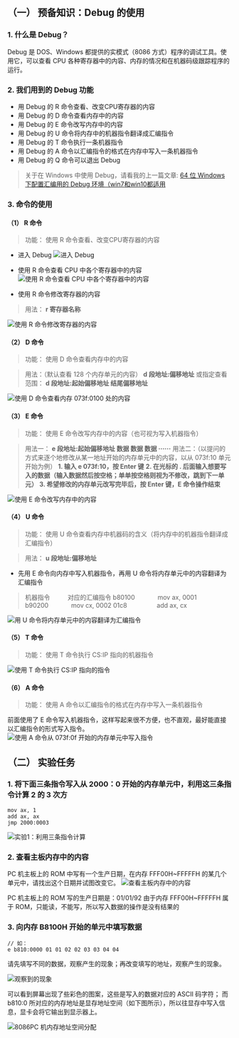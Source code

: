 ## （一） 预备知识：Debug 的使用
### 1. 什么是 Debug？
Debug 是 DOS、Windows 都提供的实模式（8086 方式）程序的调试工具。使用它，可以查看 CPU 各种寄存器中的内容、内存的情况和在机器码级跟踪程序的运行。

### 2. 我们用到的 Debug 功能
- 用 Debug 的 R 命令查看、改变CPU寄存器的内容
- 用 Debug 的 D 命令查看内存中的内容
- 用 Debug 的 E 命令改写内存中的内容
- 用 Debug 的 U 命令将内存中的机器指令翻译成汇编指令
- 用 Debug 的 T 命令执行一条机器指令
- 用 Debug 的 A 命令以汇编指令的格式在内存中写入一条机器指令
- 用 Debug 的 Q 命令可以退出 Debug

>关于在 Windows 中使用 Debug，请看我的上一篇文章:
> [64 位 Windows 下配置汇编用的 Debug 环境（win7和win10都适用](https://www.jianshu.com/p/20b28e6d0e7a)

### 3. 命令的使用
#### （1） R 命令
> 功能：
> 使用  R 命令查看、改变CPU寄存器的内容
- 进入 Debug
![进入 Debug](./汇编语言(第3版，王爽著)：实验1-查看-CPU-和内存，用机器指令和汇编指令编程.assets/17731575-a450d8efe9c9e038.png)

- 使用 R 命令查看 CPU 中各个寄存器中的内容
![使用 R 命令查看 CPU 中各个寄存器中的内容](./汇编语言(第3版，王爽著)：实验1-查看-CPU-和内存，用机器指令和汇编指令编程.assets/17731575-0b4e55d0e31ff557.png)


- 使用 R 命令修改寄存器的内容
> 用法：
> **r 寄存器名称**

![使用 R 命令修改寄存器的内容](./汇编语言(第3版，王爽著)：实验1-查看-CPU-和内存，用机器指令和汇编指令编程.assets/17731575-9b414d31ba83223f.png)


#### （2） D 命令
> 功能：
> 使用 D 命令查看内存中的内容


> 用法：（默认查看 128 个内存单元的内容）
> **d 段地址:偏移地址**
> 或指定查看范围：
> **d 段地址:起始偏移地址 结尾偏移地址**

![使用 D 命令查看内存 073f:0100 处的内容](./汇编语言(第3版，王爽著)：实验1-查看-CPU-和内存，用机器指令和汇编指令编程.assets/17731575-185b05929862ff12.png)

#### （3） E 命令
> 功能：
> 使用 E 命令改写内存中的内容（也可视为写入机器指令）

> 用法一：
> **e 段地址:起始偏移地址 数据 数据 数据 ······**
> 用法二：（以提问的方式来逐个地修改从某一地址开始的内存单元中的内容，以从 073f:10 单元开始为例）
> **1. 输入 e 073f:10，按 Enter 键**
> **2. 在光标的 . 后面输入想要写入的数据（输入数据然后按空格；单单按空格则视为不修改，跳到下一单元）**
> **3. 希望修改的内存单元改写完毕后，按 Enter 键，E 命令操作结束**

![使用 E 命令改写内存中的内容](./汇编语言(第3版，王爽著)：实验1-查看-CPU-和内存，用机器指令和汇编指令编程.assets/17731575-2e7f7d24cfe84157.png)

#### （4） U 命令
> 功能：
> 使用 U 命令查看内存中机器码的含义（将内存中的机器指令翻译成汇编指令）

> 用法：
> **u 段地址:偏移地址**

- 先用 E 命令向内存中写入机器指令，再用 U 命令将内存单元中的内容翻译为汇编指令
> 机器指令&nbsp;&nbsp;&nbsp;&nbsp;&nbsp;&nbsp;&nbsp;&nbsp;&nbsp;&nbsp;对应的汇编指令
> b80100&nbsp;&nbsp;&nbsp;&nbsp;&nbsp;&nbsp;&nbsp;&nbsp;&nbsp;&nbsp;&nbsp;&nbsp;&nbsp;mov ax, 0001
> b90200&nbsp;&nbsp;&nbsp;&nbsp;&nbsp;&nbsp;&nbsp;&nbsp;&nbsp;&nbsp;&nbsp;&nbsp;&nbsp;mov cx, 0002
> 01c8&nbsp;&nbsp;&nbsp;&nbsp;&nbsp;&nbsp;&nbsp;&nbsp;&nbsp;&nbsp;&nbsp;&nbsp;&nbsp;&nbsp;&nbsp;&nbsp;&nbsp;add ax, cx

![用 U 命令将内存单元中的内容翻译为汇编指令](./汇编语言(第3版，王爽著)：实验1-查看-CPU-和内存，用机器指令和汇编指令编程.assets/17731575-31f6462a566bd63e.png)

#### （5） T 命令
> 功能：
> 使用 T 命令执行 CS:IP 指向的机器指令

![使用 T 命令执行 CS:IP 指向的指令](./汇编语言(第3版，王爽著)：实验1-查看-CPU-和内存，用机器指令和汇编指令编程.assets/17731575-f6303f185c809f2c.png)

#### （6） A 命令
> 功能：
> 使用 A 命令以汇编指令的格式在内存中写入一条机器指令

前面使用了 E 命令写入机器指令，这样写起来很不方便，也不直观，最好能直接以汇编指令的形式写入指令。
![使用 A 命令从 073f:0f 开始的内存单元中写入指令](./汇编语言(第3版，王爽著)：实验1-查看-CPU-和内存，用机器指令和汇编指令编程.assets/17731575-c79a0c23412ea484.png)


## （二） 实验任务
### 1. 将下面三条指令写入从 2000：0 开始的内存单元中，利用这三条指令计算 2 的 3 次方
```
mov ax, 1
add ax, ax
jmp 2000:0003
```
![实验1：利用三条指令计算](./汇编语言(第3版，王爽著)：实验1-查看-CPU-和内存，用机器指令和汇编指令编程.assets/17731575-dce625a8bb8d8e0e.png)

### 2. 查看主板内存中的内容
PC 机主板上的 ROM 中写有一个生产日期，在内存 FFF00H~FFFFFH 的某几个单元中，请找出这个日期并试图改变它。
![查看主板内存中的内容](./汇编语言(第3版，王爽著)：实验1-查看-CPU-和内存，用机器指令和汇编指令编程.assets/17731575-b1935e2c472ae5e5.png)

PC 机主板上的 ROM 写的生产日期是：01/01/92
由于内存 FFF00H~FFFFFH 属于 ROM，只能读，不能写，所以写入数据的操作是没有结果的

### 3. 向内存 B8100H 开始的单元中填写数据
```
// 如：
e b810:0000 01 01 02 02 03 03 04 04
```
请先填写不同的数据，观察产生的现象；再改变填写的地址，观察产生的现象。

![观察到的现象](./汇编语言(第3版，王爽著)：实验1-查看-CPU-和内存，用机器指令和汇编指令编程.assets/17731575-e2c54fec183f0dfa.png)

可以看到屏幕出现了些彩色的图案，这些是写入的数据对应的 ASCII 码字符；
而 b810:0 所对应的内存地址是显存地址空间（如下图所示），所以往显存中写入信息，显卡会将它输出到显示器上。

![8086PC 机内存地址空间分配](./汇编语言(第3版，王爽著)：实验1-查看-CPU-和内存，用机器指令和汇编指令编程.assets/17731575-ebbfbb5b5ea0f1ed.png)
